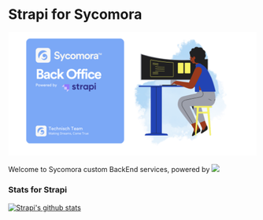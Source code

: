# Strapi for Sycomora

<p align="center"><img src="https://github.com/sycomora/web-strapi/blob/main/Sycomora%20Back%20Office.png"></p>
Welcome to Sycomora custom BackEnd services, powered by <img src="https://img.shields.io/badge/strapi-%232E7EEA.svg?style=for-the-badge&logo=strapi&logoColor=white">

### Stats for Strapi
<a href="https://github.com/mzmznasipadang/strapi"><img align="center" src="https://github-readme-stats.vercel.app/api?username=mzmznasipadang&repo=strapi&show_icons=true&include_all_commits=true&theme=algolia&hide_border=true" alt="Strapi's github stats" /></a>
